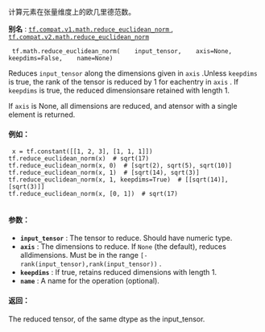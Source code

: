 计算元素在张量维度上的欧几里德范数。

**别名** : [ `tf.compat.v1.math.reduce_euclidean_norm` ](/api_docs/python/tf/math/reduce_euclidean_norm), [ `tf.compat.v2.math.reduce_euclidean_norm` ](/api_docs/python/tf/math/reduce_euclidean_norm)

```
 tf.math.reduce_euclidean_norm(    input_tensor,    axis=None,    keepdims=False,    name=None) 
```

Reduces  `input_tensor`  along the dimensions given in  `axis` .Unless  `keepdims`  is true, the rank of the tensor is reduced by 1 for eachentry in  `axis` . If  `keepdims`  is true, the reduced dimensionsare retained with length 1.

If  `axis`  is None, all dimensions are reduced, and atensor with a single element is returned.

#### 例如：


```
 x = tf.constant([[1, 2, 3], [1, 1, 1]])
tf.reduce_euclidean_norm(x)  # sqrt(17)
tf.reduce_euclidean_norm(x, 0)  # [sqrt(2), sqrt(5), sqrt(10)]
tf.reduce_euclidean_norm(x, 1)  # [sqrt(14), sqrt(3)]
tf.reduce_euclidean_norm(x, 1, keepdims=True)  # [[sqrt(14)], [sqrt(3)]]
tf.reduce_euclidean_norm(x, [0, 1])  # sqrt(17)
 
```

#### 参数：
- **`input_tensor`** : The tensor to reduce. Should have numeric type.
- **`axis`** : The dimensions to reduce. If  `None`  (the default), reduces alldimensions. Must be in the range  `[-rank(input_tensor),rank(input_tensor))` .
- **`keepdims`** : If true, retains reduced dimensions with length 1.
- **`name`** : A name for the operation (optional).


#### 返回：
The reduced tensor, of the same dtype as the input_tensor.

